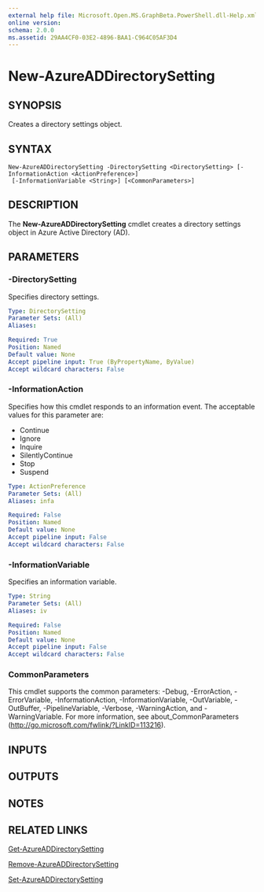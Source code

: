 ```yaml
---
external help file: Microsoft.Open.MS.GraphBeta.PowerShell.dll-Help.xml
online version: 
schema: 2.0.0
ms.assetid: 29AA4CF0-03E2-4896-BAA1-C964C05AF3D4
---
```


# New-AzureADDirectorySetting

## SYNOPSIS
Creates a directory settings object.

## SYNTAX

```
New-AzureADDirectorySetting -DirectorySetting <DirectorySetting> [-InformationAction <ActionPreference>]
 [-InformationVariable <String>] [<CommonParameters>]
```

## DESCRIPTION
The **New-AzureADDirectorySetting** cmdlet creates a directory settings object in Azure Active Directory (AD).

## PARAMETERS

### -DirectorySetting
Specifies directory settings.

```yaml
Type: DirectorySetting
Parameter Sets: (All)
Aliases: 

Required: True
Position: Named
Default value: None
Accept pipeline input: True (ByPropertyName, ByValue)
Accept wildcard characters: False
```

### -InformationAction
Specifies how this cmdlet responds to an information event. The acceptable values for this parameter are:

- Continue
- Ignore
- Inquire
- SilentlyContinue
- Stop
- Suspend

```yaml
Type: ActionPreference
Parameter Sets: (All)
Aliases: infa

Required: False
Position: Named
Default value: None
Accept pipeline input: False
Accept wildcard characters: False
```

### -InformationVariable
Specifies an information variable.

```yaml
Type: String
Parameter Sets: (All)
Aliases: iv

Required: False
Position: Named
Default value: None
Accept pipeline input: False
Accept wildcard characters: False
```

### CommonParameters
This cmdlet supports the common parameters: -Debug, -ErrorAction, -ErrorVariable, -InformationAction, -InformationVariable, -OutVariable, -OutBuffer, -PipelineVariable, -Verbose, -WarningAction, and -WarningVariable. For more information, see about_CommonParameters (http://go.microsoft.com/fwlink/?LinkID=113216).

## INPUTS

## OUTPUTS

## NOTES

## RELATED LINKS
[Get-AzureADDirectorySetting](./Get-AzureADDirectorySetting.md)

[Remove-AzureADDirectorySetting](./Remove-AzureADDirectorySetting.md)

[Set-AzureADDirectorySetting](./Set-AzureADDirectorySetting.md)


